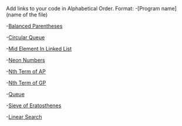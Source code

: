 Add links to your code in Alphabetical Order.
Format:
-[Program name](name of the file)

-[Balanced Parentheses](balanced_parentheses.py)

-[Circular Queue](CircularQueue.py)

-[Mid Element In Linked List](find_mid_element_in_linked_list.py)

-[Neon Numbers](neon_numbers.py)

-[Nth Term of AP](nth_term_of_ap.py)

-[Nth Term of GP](nth_term_of_gp.py)

-[Queue](Queue.py)

-[Sieve of Eratosthenes](Sieve_of_Eratosthenes.py)

-[Linear Search](Linear_Search.py)

